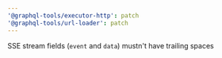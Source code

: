 ```yaml
---
'@graphql-tools/executor-http': patch
'@graphql-tools/url-loader': patch
---
```


SSE stream fields (`event` and `data`) mustn't have trailing spaces
